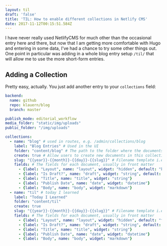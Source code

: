 ```yaml
---
layout: til
draft: 'false'
title: 'TIL: How to enable different collections in Netlify CMS'
date: 2017-11-12T00:15:51.584Z
---
```

I have never really used NetlifyCMS for much other than the occasional entry here and there, but now that I am getting more comfortable with Hugo and entering in some data, I've had a chance to try some other things out.  One point in particular was adding in a whole blog entry setup `/til/` that will allow me to use the more short-form entries.

## Adding a Collection

Pretty easy, actually.  You just add another entry to your `collections` field:

```yaml
backend:
  name: github
  repo: klauern/blog
  branch: master

publish_mode: editorial_workflow
media_folder: "static/img/uploads"
public_folder: "/img/uploads"

collections:
  - name: "blog" # used in routes, e.g. /admin/collections/blog
    label: "Blog Entries" # Used in the UI
    folder: "content/blog" # The path to the folder where the documents are stored
    create: true # Allow users to create new documents in this collection
    slug: "{{year}}-{{month}}-{{day}}-{{slug}}" # Filename template i.e. YYYY-MM-DD-title.md
    fields: # The fields for each document, usually in front matter
      - {label: "Layout", name: "layout", widget: "hidden", default: "blog"}
      - {label: "Is Draft?", name: "draft", widget: "string", default: "false"}
      - {label: "Title", name: "title", widget: "string"}
      - {label: "Publish Date", name: "date", widget: "datetime"}
      - {label: "Body", name: "body", widget: "markdown"}
  - name: "til" # today I learned
    label: "Today I Learned"
    folder: "content/til"
    create: true
    slug: "{{year}}-{{month}}-{{day}}-{{slug}}" # Filename template i.e. YYYY-MM-DD-title.md
    fields: # The fields for each document, usually in front matter
      - {label: "Layout", name: "layout", widget: "hidden", default: "til"}
      - {label: "Is Draft?", name: "draft", widget: "string", default: "false"}
      - {label: "Title", name: "title", widget: "string"}
      - {label: "Publish Date", name: "date", widget: "datetime"}
      - {label: "Body", name: "body", widget: "markdown"}
```
